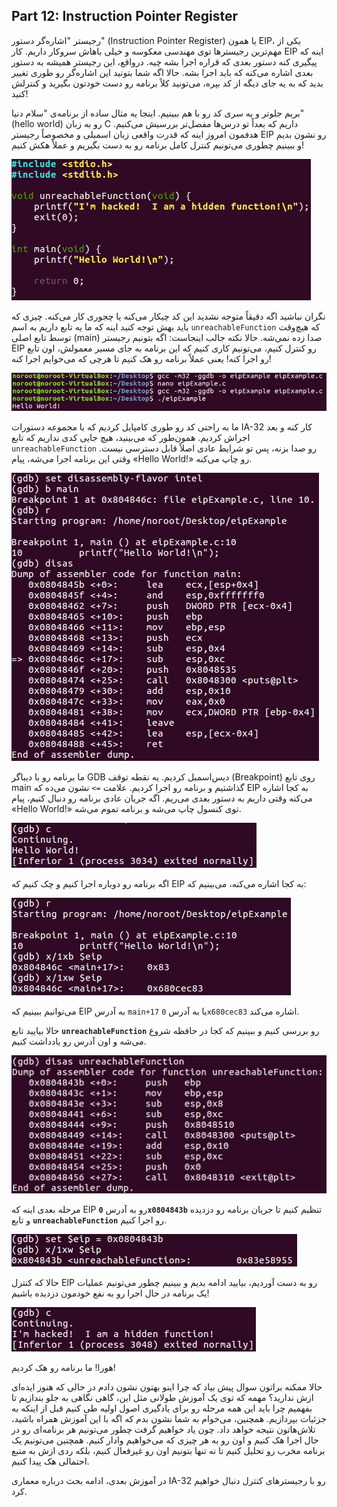 ## Part 12: Instruction Pointer Register

رجیستر "اشاره‌گر دستور" (Instruction Pointer Register) یا همون EIP، یکی از مهم‌ترین رجیسترها توی مهندسی معکوسه و خیلی باهاش سروکار داریم. کار EIP اینه که پیگیری کنه دستور بعدی که قراره اجرا بشه چیه. درواقع، این رجیستر همیشه به دستور بعدی اشاره می‌کنه که باید اجرا بشه. حالا اگه شما بتونید این اشاره‌گر رو طوری تغییر بدید که به یه جای دیگه از کد بپره، می‌تونید کلاً برنامه رو دست خودتون بگیرید و کنترلش کنید!

بریم جلوتر و یه سری کد رو با هم ببینیم. اینجا یه مثال ساده از برنامه‌ی "سلام دنیا" (hello world) رو به زبان C داریم که بعداً تو درس‌ها مفصل‌تر بررسیش می‌کنیم. هدفمون امروز اینه که قدرت واقعی زبان اسمبلی و مخصوصاً رجیستر EIP رو نشون بدیم و ببینیم چطوری می‌تونیم کنترل کامل برنامه رو به دست بگیریم و عملاً هکش کنیم!

![](../../imgs/X86-Course/1520174518917.jpg)

نگران نباشید اگه دقیقاً متوجه نشدید این کد چیکار می‌کنه یا چجوری کار می‌کنه. چیزی که باید بهش توجه کنید اینه که ما یه تابع داریم به اسم `unreachableFunction` که هیچ‌وقت توسط تابع اصلی (main) صدا زده نمی‌شه. حالا نکته جالب اینجاست: اگه بتونیم رجیستر EIP رو کنترل کنیم، می‌تونیم کاری کنیم که این برنامه به جای مسیر معمولش، اون تابع رو اجرا کنه! یعنی عملاً برنامه رو هک کنیم تا هرچی که می‌خوایم اجرا کنه!

![](../../imgs/X86-Course/1520572373327.jpg)

ما به راحتی کد رو طوری کامپایل کردیم که با مجموعه دستورات IA-32 کار کنه و بعد اجراش کردیم. همون‌طور که می‌بینید، هیچ جایی کدی نداریم که تابع `unreachableFunction` رو صدا بزنه، پس تو شرایط عادی اصلاً قابل دسترسی نیست. وقتی این برنامه اجرا می‌شه، پیام «Hello World!» رو چاپ می‌کنه.

![](../../imgs/X86-Course/1520572374855.jpg)

ما برنامه رو با دیباگر GDB دیس‌اسمبل کردیم. یه نقطه توقف (Breakpoint) روی تابع main گذاشتیم و برنامه رو اجرا کردیم. علامت `=>` نشون می‌ده که EIP به کجا اشاره می‌کنه وقتی داریم به دستور بعدی می‌ریم. اگه جریان عادی برنامه رو دنبال کنیم، پیام «Hello World!» توی کنسول چاپ می‌شه و برنامه تموم می‌شه.

![](../../imgs/X86-Course/1520191047777.jpg)

اگه برنامه رو دوباره اجرا کنیم و چک کنیم که EIP به کجا اشاره می‌کنه، می‌بینیم که:

![](../../imgs/X86-Course/1520173635003.jpg)

می‌توانیم ببینیم که EIP به آدرس `main+17` یا به آدرس `0x680cec83` اشاره می‌کند.

حالا بیایید تابع **`unreachableFunction`** رو بررسی کنیم و ببینیم که کجا در حافظه شروع می‌شه و اون آدرس رو یادداشت کنیم.

![](../../imgs/X86-Course/1520572373912.jpg)

مرحله بعدی اینه که EIP رو به آدرس **`0x0804843b`** تنظیم کنیم تا جریان برنامه رو دزدیده و تابع **`unreachableFunction`** رو اجرا کنیم.

![](../../imgs/X86-Course/1520572373288.jpg)

حالا که کنترل EIP رو به دست آوردیم، بیایید ادامه بدیم و ببینیم چطور می‌تونیم عملیات یک برنامه در حال اجرا رو به نفع خودمون دزدیده باشیم!

![](../../imgs/X86-Course/1520192688705.jpg)

هورا! ما برنامه رو هک کردیم!

حالا ممکنه براتون سوال پیش بیاد که چرا اینو بهتون نشون دادم در حالی که هنوز ایده‌ای ازش ندارید؟ مهمه که توی یک آموزش طولانی مثل این، گاهی نگاهی به جلو بندازیم تا بفهمیم چرا باید این همه مرحله رو برای یادگیری اصول اولیه طی کنیم قبل از اینکه به جزئیات بپردازیم. همچنین، می‌خوام به شما نشون بدم که اگه با این آموزش همراه باشید، تلاش‌هاتون نتیجه خواهد داد. چون یاد خواهیم گرفت چطور می‌تونیم هر برنامه‌ای رو در حال اجرا هک کنیم و اون رو به هر چیزی که می‌خواهیم وادار کنیم. همچنین می‌تونیم یک برنامه مخرب رو تحلیل کنیم تا نه تنها بتونیم اون رو غیرفعال کنیم، بلکه ردی ازش به منبع احتمالی هک پیدا کنیم.

در آموزش بعدی، ادامه بحث درباره معماری IA-32 رو با رجیسترهای کنترل دنبال خواهیم کرد.